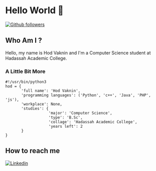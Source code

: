 # Hello World 👋 #
[![Github followers](https://img.shields.io/github/followers/hodvak?style=social&label=Follow)](https://github.com/hodvak?tab=followers)

## Who Am I ? ##
Hello, my name is Hod Vaknin and I'm a Computer Science student at Hadassah Academic College.

### A Little Bit More ###
```python3
#!/usr/bin/python3
hod = {
       'full name': 'Hod Vaknin',
       'programming languages': ('Python', 'c++', 'Java', 'PHP', 'js'),
       'workplace': None,
       'studies': {
                   'major': 'Computer Science',
                   'type': 'B.Sc',
                   'collage': 'Hadassah Academic College',
                   'years left': 2                   
       }
}
```

##  How to reach me ## 
[![Linkedin](https://img.shields.io/badge/LinkedIn-0077B5?style=for-the-badge&logo=linkedin&logoColor=white)](https://www.linkedin.com/in/hod-vaknin/)



<!--
**hodvak/hodvak** is a ✨ _special_ ✨ repository because its `README.md` (this file) appears on your GitHub profile.

Here are some ideas to get you started:

- 🔭 I’m currently working on ...
- 🌱 I’m currently learning ...
- 👯 I’m looking to collaborate on ...
- 🤔 I’m looking for help with ...
- 💬 Ask me about ...
- 📫 How to reach me: ...
- 😄 Pronouns: ...
- ⚡ Fun fact: ...
-->
